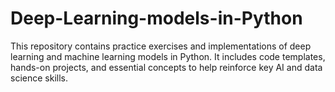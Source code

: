 # Deep-Learning-models-in-Python
This repository contains practice exercises and implementations of deep learning and machine learning models in Python. It includes code templates, hands-on projects, and essential concepts to help reinforce key AI and data science skills. 
